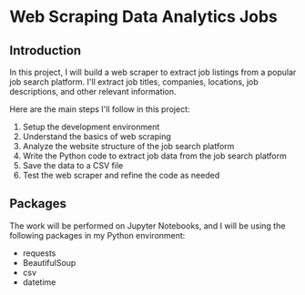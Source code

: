 # Web Scraping Data Analytics Jobs

## Introduction

In this project, I will build a web scraper to extract job listings from a popular job search platform. 
I'll extract job titles, companies, locations, job descriptions, and other relevant information.

Here are the main steps I'll follow in this project:

1. Setup the development environment
2. Understand the basics of web scraping
3. Analyze the website structure of the job search platform
4. Write the Python code to extract job data from the job search platform
5. Save the data to a CSV file
6. Test the web scraper and refine the code as needed

## Packages

The work will be performed on Jupyter Notebooks, and I will be using the following packages in my Python environment:

- requests
- BeautifulSoup
- csv
- datetime
